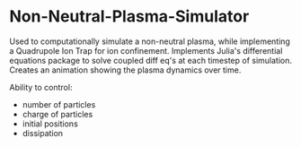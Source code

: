 # Non-Neutral-Plasma-Simulator

Used to computationally simulate a non-neutral plasma, while implementing a Quadrupole Ion Trap for ion confinement.
Implements Julia's differential equations package to solve coupled diff eq's at each timestep of simulation.
Creates an animation showing the plasma dynamics over time.

Ability to control:
- number of particles
- charge of particles
- initial positions
- dissipation
